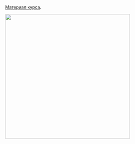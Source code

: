 [Материал курса](https://polis-mail-ru.github.io/2021-android/06_custom_view_animations_touches/062_wave_view/).

<img src="docs/image.png" width="400px"/>
